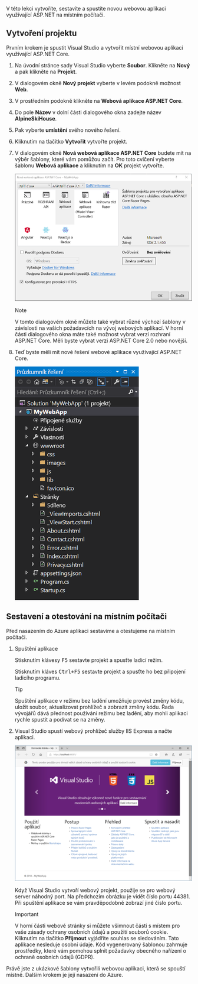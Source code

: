 V této lekci vytvoříte, sestavíte a spustíte novou webovou aplikaci využívající ASP.NET na místním počítači.

## <a name="create-a-project"></a>Vytvoření projektu

Prvním krokem je spustit Visual Studio a vytvořit místní webovou aplikaci využívající ASP.NET Core.

1. Na úvodní stránce sady Visual Studio vyberte **Soubor**. Klikněte na **Nový** a pak klikněte na **Projekt**.

1. V dialogovém okně **Nový projekt** vyberte v levém podokně možnost **Web**.

1. V prostředním podokně klikněte na **Webová aplikace ASP.NET Core**.

1. Do pole **Název** v dolní části dialogového okna zadejte název **AlpineSkiHouse**.

1. Pak vyberte **umístění** svého nového řešení.

1. Kliknutím na tlačítko **Vytvořit** vytvořte projekt.

1. V dialogovém okně **Nová webová aplikace ASP.NET Core** budete mít na výběr šablony, které vám pomůžou začít. Pro toto cvičení vyberte šablonu **Webová aplikace** a kliknutím na **OK** projekt vytvořte.

    ![Dialogové okno Nový projekt](../media/3-aspnet-templates.png)

    > [!NOTE]
    > V tomto dialogovém okně můžete také vybrat různé výchozí šablony v závislosti na vašich požadavcích na vývoj webových aplikací. V horní části dialogového okna máte také možnost vybrat verzi rozhraní ASP.NET Core. Měli byste vybrat verzi ASP.NET Core 2.0 nebo novější.

1. Teď byste měli mít nové řešení webové aplikace využívající ASP.NET Core.

    ![Dialogové okno Nový projekt](../media/3-new-solution.png)

## <a name="build-and-test-on-your-local-machine"></a>Sestavení a otestování na místním počítači

Před nasazením do Azure aplikaci sestavíme a otestujeme na místním počítači.

1. Spuštění aplikace

    Stisknutím klávesy <kbd>F5</kbd> sestavte projekt a spusťte ladicí režim.

    Stisknutím kláves <kbd>Ctrl+F5</kbd> sestavte projekt a spusťte ho bez připojení ladicího programu.
    
    > [!TIP]
    > Spuštění aplikace v režimu bez ladění umožňuje provést změny kódu, uložit soubor, aktualizovat prohlížeč a zobrazit změny kódu. Řada vývojářů dává přednost používání režimu bez ladění, aby mohli aplikaci rychle spustit a podívat se na změny.

1. Visual Studio spustí webový prohlížeč služby IIS Express a načte aplikaci.

    ![Webová aplikace spuštěná v prohlížeči](../media/3-webapp-launch-windows.png)

    Když Visual Studio vytvoří webový projekt, použije se pro webový server náhodný port. Na předchozím obrázku je vidět číslo portu 44381. Při spuštění aplikace se vám pravděpodobně zobrazí jiné číslo portu.


    > [!IMPORTANT]
    > V horní části webové stránky si můžete všimnout části s místem pro vaše zásady ochrany osobních údajů a použití souborů cookie. Kliknutím na tlačítko **Přijmout** vyjádříte souhlas se sledováním. Tato aplikace nesleduje osobní údaje. Kód vygenerovaný šablonou zahrnuje prostředky, které vám pomohou splnit požadavky obecného nařízení o ochraně osobních údajů (GDPR).

Právě jste z ukázkové šablony vytvořili webovou aplikaci, která se spouští místně. Dalším krokem je její nasazení do Azure.

